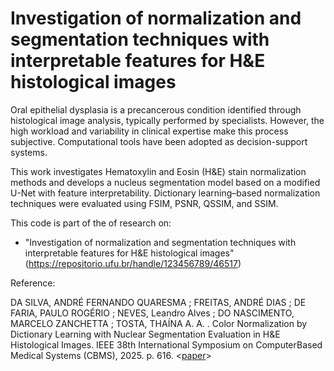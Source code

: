 # Investigation of normalization and segmentation techniques with interpretable features for H\&E histological images

Oral epithelial dysplasia is a precancerous condition identified through histological image analysis, typically performed by specialists. However, the high workload and variability in clinical expertise make this process subjective. Computational tools have been adopted as decision-support systems. 

This work investigates Hematoxylin and Eosin (H&E) stain normalization methods and develops a nucleus segmentation model based on a modified U-Net with feature interpretability. Dictionary learning–based normalization techniques were evaluated using FSIM, PSNR, QSSIM, and SSIM. 

This code is part of the of research on:

- "Investigation of normalization and segmentation techniques with interpretable features for H&E histological images" (https://repositorio.ufu.br/handle/123456789/46517)

Reference:

DA SILVA, ANDRÉ FERNANDO QUARESMA ; FREITAS, ANDRÉ DIAS ; DE FARIA, PAULO ROGÉRIO ; NEVES, Leandro Alves ; DO NASCIMENTO, MARCELO ZANCHETTA ; TOSTA, THAÍNA A. A. . Color Normalization by Dictionary Learning with Nuclear Segmentation Evaluation in H&E Histological Images. IEEE 38th International Symposium on ComputerBased Medical Systems (CBMS), 2025. p. 616. <[paper](https://ieeexplore.ieee.org/abstract/document/11058859?casa_token=R9OrqU2iJoIAAAAA:av-rZ7vZo3d72ZpqTcnN_UOcVI7VRsktud7XeFPoqas9vDYj1TnPeGJOrhizQ7Gf3Kn5R7A0YR5p)>
